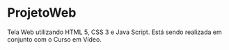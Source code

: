 # ProjetoWeb
Tela Web utilizando HTML 5, CSS 3 e Java Script. Está sendo realizada em conjunto com o Curso em Vídeo.
